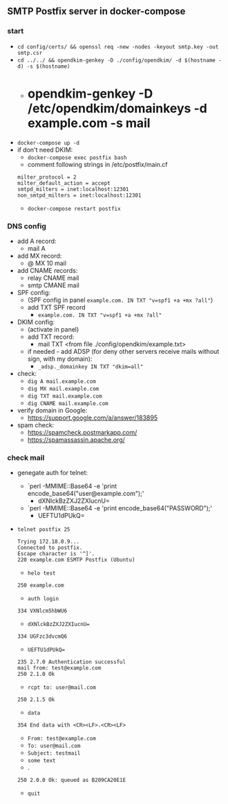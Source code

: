 ## SMTP Postfix server in docker-compose

### start
* `cd config/certs/ && openssl req -new -nodes -keyout smtp.key -out smtp.csr`
* `cd ../../ && opendkim-genkey -D ./config/opendkim/ -d $(hostname -d) -s $(hostname)`
  * # opendkim-genkey -D /etc/opendkim/domainkeys -d example.com -s mail
* `docker-compose up -d`
* if don't need DKIM:
  * `docker-compose exec postfix bash`
  * comment following strings in /etc/postfix/main.cf
   ```
   milter_protocol = 2
   milter_default_action = accept
   smtpd_milters = inet:localhost:12301
   non_smtpd_milters = inet:localhost:12301
   ```
  * `docker-compose restart postfix`

### DNS config
* add A record:
  * mail A <ip>
* add MX record:
  * @ MX 10 mail
* add CNAME records:
  * relay CNAME mail
  * smtp CMANE mail
* SPF config:
  * (SPF config in panel `example.com. IN TXT "v=spf1 +a +mx ?all"`)
  * add TXT SPF record
    *  `example.com. IN TXT "v=spf1 +a +mx ?all"`
* DKIM config:
  * (activate in panel)
  * add TXT record:
    * mail TXT <from file ./config/opendkim/example.txt>
  * if needed - add ADSP (for deny other servers receive mails without sign, with my domain):
    * `_adsp._domainkey IN TXT "dkim=all"`
* check:
   * `dig A mail.example.com`
   * `dig MX mail.example.com`
   * `dig TXT mail.example.com`
   * `dig CNAME mail.example.com`
* verify domain in Google:
   * https://support.google.com/a/answer/183895
* spam check:
   * https://spamcheck.postmarkapp.com/
   * https://spamassassin.apache.org/
  
### check mail
* genegate auth for telnet:
  * `perl -MMIME::Base64 -e 'print encode_base64("user\@example.com");'
    * dXNlckBzZXJ2ZXIucnU=
  * `perl -MMIME::Base64 -e 'print encode_base64("PASSWORD");'
    * UEFTU1dPUkQ=
    
* `telnet postfix 25`
  ```
  Trying 172.18.0.9...
  Connected to postfix.
  Escape character is '^]'.
  220 example.com ESMTP Postfix (Ubuntu)
  ```
  * `helo test`
  ```
  250 example.com
  ```
  * `auth login`
  ```
  334 VXNlcm5hbWU6
  ```
  * `dXNlckBzZXJ2ZXIucnU=`
  ```
  334 UGFzc3dvcmQ6
  ```
  * `UEFTU1dPUkQ=`
  ```
  235 2.7.0 Authentication successful
  mail from: test@example.com
  250 2.1.0 Ok
  ```
  * `rcpt to: user@mail.com`
  ```
  250 2.1.5 Ok
  ```
  * `data`
  ```
  354 End data with <CR><LF>.<CR><LF>
  ```
  * `From: test@example.com`
  * `To: user@mail.com`
  * `Subject: testmail`
  * `some text`
  * .
  ```
  250 2.0.0 Ok: queued as B209CA20E1E
  ```
  * `quit`

